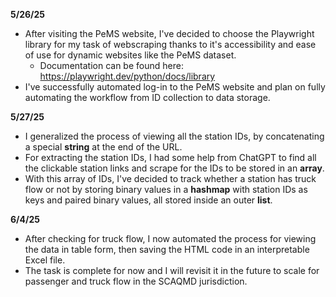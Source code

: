 **5/26/25**  
- After visiting the PeMS website, I've decided to choose the Playwright library for my task of webscraping thanks to it's accessibility and ease of use for dynamic websites like the PeMS dataset.
  - Documentation can be found here: https://playwright.dev/python/docs/library
- I've successfully automated log-in to the PeMS website and plan on fully automating the workflow from ID collection to data storage.  

**5/27/25**  
- I generalized the process of viewing all the station IDs, by concatenating a special **string** at the end of the URL.
- For extracting the station IDs, I had some help from ChatGPT to find all the clickable station links and scrape for the IDs to be stored in an **array**.
- With this array of IDs, I've decided to track whether a station has truck flow or not by storing binary values in a **hashmap** with station IDs as keys and paired binary values, all stored inside an outer **list**.
  
**6/4/25**
- After checking for truck flow, I now automated the process for viewing the data in table form, then saving the HTML code in an interpretable Excel file.
- The task is complete for now and I will revisit it in the future to scale for passenger and truck flow in the SCAQMD jurisdiction.
